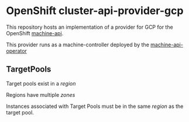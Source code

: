 # OpenShift cluster-api-provider-gcp 

This repository hosts an implementation of a provider for GCP for the
OpenShift [machine-api](https://github.com/openshift/cluster-api).

This provider runs as a machine-controller deployed by the
[machine-api-operator](https://github.com/openshift/machine-api-operator)

## TargetPools
Target pools exist in a *region*

Regions have multiple *zones*

Instances associated with Target Pools must be in the same *region* as
the target pool.
